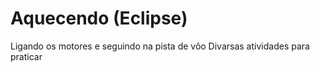 # Aquecendo (Eclipse)
Ligando os motores e seguindo na pista de vôo
Divarsas atividades para praticar
